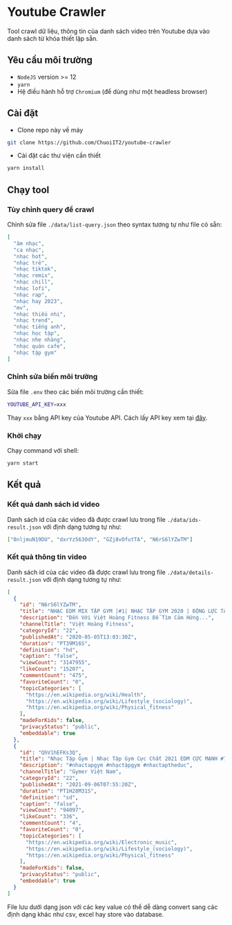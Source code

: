 # Youtube Crawler

Tool crawl dữ liệu, thông tin của danh sách video trên Youtube dựa vào danh sách từ khóa thiết lập sẵn.

## Yêu cầu môi trường

- `NodeJS` version >= 12
- `yarn`
- Hệ điều hành hỗ trợ `Chromium` (để dùng như một headless browser)

## Cài đặt

- Clone repo này về máy

```bash
git clone https://github.com/ChuoiIT2/youtube-crawler
```

- Cài đặt các thư viện cần thiết

```bash
yarn install
```

## Chạy tool

### Tùy chỉnh query để crawl

Chỉnh sửa file `./data/list-query.json` theo syntax tương tự như file có sẵn:

```json
[
  "âm nhạc",
  "ca nhạc",
  "nhạc hot",
  "nhạc trẻ",
  "nhạc tiktok",
  "nhạc remix",
  "nhạc chill",
  "nhạc lofi",
  "nhạc rap",
  "nhạc hay 2023",
  "mv",
  "nhạc thiếu nhi",
  "nhạc trend",
  "nhạc tiếng anh",
  "nhạc học tập",
  "nhạc nhẹ nhàng",
  "nhạc quán cafe",
  "nhạc tập gym"
]
```

### Chỉnh sửa biến môi trường

Sửa file `.env` theo các biến môi trường cần thiết:

```bash
YOUTUBE_API_KEY=xxx
```

Thay `xxx` bằng API key của Youtube API. Cách lấy API key xem tại [đây](https://developers.google.com/youtube/v3/getting-started?hl=vi).

### Khởi chạy

Chạy command với shell:

```bash
yarn start
```

## Kết quả

### Kết quả danh sách id video

Danh sách id của các video đã được crawl lưu trong file `./data/ids-result.json` với định dạng tương tự như:

```json
["0nljmuN19DU", "dxrYz563OdY", "GZj8vOfutTA", "N6rS6lYZwTM"]
```

### Kết quả thông tin video

Danh sách id của các video đã được crawl lưu trong file `./data/details-result.json` với định dạng tương tự như:

```json
[
  {
    "id": "N6rS6lYZwTM",
    "title": "NHẠC EDM MIX TẬP GYM |#1| NHẠC TẬP GYM 2020 | ĐỘNG LỰC TẬP GYM",
    "description": "Đến Với Việt Hoàng Fitness Để Tìm Cảm Hứng...",
    "channelTitle": "Việt Hoàng Fitness",
    "categoryId": "22",
    "publishedAt": "2020-05-05T13:03:30Z",
    "duration": "PT39M16S",
    "definition": "hd",
    "caption": "false",
    "viewCount": "3147955",
    "likeCount": "15207",
    "commentCount": "475",
    "favoriteCount": "0",
    "topicCategories": [
      "https://en.wikipedia.org/wiki/Health",
      "https://en.wikipedia.org/wiki/Lifestyle_(sociology)",
      "https://en.wikipedia.org/wiki/Physical_fitness"
    ],
    "madeForKids": false,
    "privacyStatus": "public",
    "embeddable": true
  },
  {
    "id": "QhV1hEFKs3Q",
    "title": "Nhạc Tập Gym | Nhạc Tập Gym Cực Chất 2021 EDM CỰC MẠNH #79",
    "description": "#nhactapgym #nhạctậpgym #nhactaptheduc",
    "channelTitle": "Gymer Việt Nam",
    "categoryId": "22",
    "publishedAt": "2021-09-06T07:55:20Z",
    "duration": "PT1H28M31S",
    "definition": "sd",
    "caption": "false",
    "viewCount": "94097",
    "likeCount": "336",
    "commentCount": "4",
    "favoriteCount": "0",
    "topicCategories": [
      "https://en.wikipedia.org/wiki/Electronic_music",
      "https://en.wikipedia.org/wiki/Lifestyle_(sociology)",
      "https://en.wikipedia.org/wiki/Physical_fitness"
    ],
    "madeForKids": false,
    "privacyStatus": "public",
    "embeddable": true
  }
]
```

File lưu dưới dạng json với các key value có thể dễ dàng convert sang các định dạng khác như csv, excel hay store vào database.
